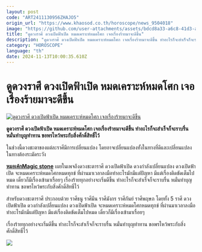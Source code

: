 ```yaml
---
layout: post
code: "ART2411130956ZHAJO5"
origin_url: "https://www.khaosod.co.th/horoscope/news_9504018"
image: "https://github.com/user-attachments/assets/bdcd8a33-a6c8-41d3-aa02-779ac3d7ad49"
title: "ดูดวงราศี ดวงเปิดฟ้าเปิด หมดเคราะห์หมดโศก เจอเรื่องร้ายมาจะดีขึ้น"
description: "ดูดวงราศี ดวงเปิดฟ้าเปิด หมดเคราะห์หมดโศก เจอเรื่องร้ายมาจะดีขึ้น ทำอะไรก็จะสำเร็จก็จะราบรื่น หมั่นทำบุญทำทาน ขอพรไหว้พระกับสิ่งศักดิ์สิทธิ์ไว้"
category: "HOROSCOPE"
language: "th"
date: 2024-11-13T10:00:35.610Z
---
```


# ดูดวงราศี ดวงเปิดฟ้าเปิด หมดเคราะห์หมดโศก เจอเรื่องร้ายมาจะดีขึ้น

[![ดูดวงราศี ดวงเปิดฟ้าเปิด หมดเคราะห์หมดโศก เจอเรื่องร้ายมาจะดีขึ้น](https://www.khaosod.co.th/wpapp/uploads/2024/11/Horoscope84-3.jpg "ดูดวงราศี ดวงเปิดฟ้าเปิด หมดเคราะห์หมดโศก เจอเรื่องร้ายมาจะดีขึ้น")](https://www.khaosod.co.th/wpapp/uploads/2024/11/Horoscope84-3.jpg)

**ดูดวงราศี ดวงเปิดฟ้าเปิด หมดเคราะห์หมดโศก เจอเรื่องร้ายมาจะดีขึ้น ทำอะไรก็จะสำเร็จก็จะราบรื่น หมั่นทำบุญทำทาน ขอพรไหว้พระกับสิ่งศักดิ์สิทธิ์ไว้**

ในช่วงนี้ดวงชะตาของแต่ละราศีมีการเปลี่ยนแปลง โดยอาจเปลี่ยนแปลงทั้งในทางที่ดีและเปลี่ยนแปลงในทางต้องระมัดระวัง

[**หมอเค้กMagic stone**](https://www.facebook.com/profile.php?id=100051797958603) เผยในเพจถึงดวงชะตาราศี ดวงเปิดฟ้าเปิด ดวงกำลังเปลี่ยนแปลง ดวงเปิดฟ้าเปิด จะหมดเคราะห์หมดโศกหมดทุกข์ ที่ผ่านมาเวลาลงมือทำอะไรมักมีแต่ปัญหา มีแต่เรื่องติดขัดเต็มไปหมด เดี๋ยวก็มีเรื่องเข้ามาเรื่อยๆ เรื่องร้ายทุกอย่างจะเริ่มดีขึ้น ทำอะไรก็จะสำเร็จก็จะราบรื่น หมั่นทำบุญทำทาน ขอพรไหว้พระกับสิ่งศักดิ์สิทธิ์ไว้

สำหรับดวงชะตาราศี ประกอบด้วย ราศีธนู ราศีมีน ราศีมังกร ราศีกันย์ ราศีพฤษภ โดยทั้ง 5 ราศี ดวงเปิดฟ้าเปิด ดวงกำลังเปลี่ยนแปลง ดวงเปิดฟ้าเปิด จะหมดเคราะห์หมดโศกหมดทุกข์ ที่ผ่านมาเวลาลงมือทำอะไรมักมีแต่ปัญหา มีแต่เรื่องติดขัดเต็มไปหมด เดี๋ยวก็มีเรื่องเข้ามาเรื่อยๆ

เรื่องร้ายทุกอย่างจะเริ่มดีขึ้น ทำอะไรก็จะสำเร็จก็จะราบรื่น หมั่นทำบุญทำทาน ขอพรไหว้พระกับสิ่งศักดิ์สิทธิ์ไว้

[![](https://www.khaosod.co.th/wpapp/uploads/2024/11/Horoscope84-2.jpg)](https://www.khaosod.co.th/wpapp/uploads/2024/11/Horoscope84-2.jpg)